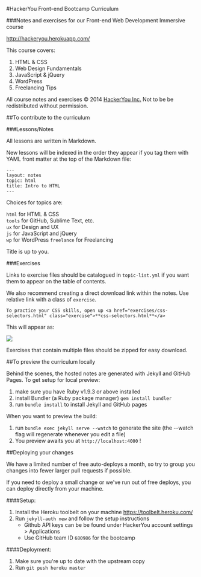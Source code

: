 #HackerYou Front-end Bootcamp Curriculum

###Notes and exercises for our Front-end Web Development Immersive course

http://hackeryou.herokuapp.com/

This course covers:

1. HTML & CSS
2. Web Design Fundamentals
3. JavaScript & jQuery
4. WordPress
5. Freelancing Tips

All course notes and exercises &copy; 2014 [HackerYou Inc.](http://hackeryou.com) Not to be be redistributed without permission.


##To contribute to the curriculum

###Lessons/Notes

All lessons are written in Markdown.

New lessons will be indexed in the order they appear if you tag them with YAML front matter at the top of the Markdown file:

```
---
layout: notes
topic: html
title: Intro to HTML
---
```

Choices for topics are:

`html` for HTML & CSS  
`tools` for GitHub, Sublime Text, etc.   
`ux` for Design and UX  
`js` for JavaScript and jQuery  
`wp` for WordPress
`freelance` for Freelancing

Title is up to you.

###Exercises

Links to exercise files should be catalogued in `topic-list.yml` if you want them to appear on the table of contents.  

We also recommend creating a direct download link within the notes. Use relative link with a class of `exercise`.

```
To practice your CSS skills, open up <a href="exercises/css-selectors.html" class="exercise">**css-selectors.html**</a>
```
This will appear as: 

![](http://cl.ly/image/2u2A2F1C2O2Y/Screen%20Shot%202014-04-30%20at%2010.23.17%20AM.png)

Exercises that contain multiple files should be zipped for easy download.

##To preview the curriculum locally

Behind the scenes, the hosted notes are generated with Jekyll and GitHub Pages. To get setup for local preview:

1. make sure you have Ruby v1.9.3 or above installed
2. install Bundler (a Ruby package manager) `gem install bundler`
3. run `bundle install` to install Jekyll and GitHub pages

When you want to preview the build:

1. run `bundle exec jekyll serve --watch` to generate the site (the --watch flag will regenerate whenever you edit a file)
2. You preview awaits you at `http://localhost:4000` !

##Deploying your changes

We have a limited number of free auto-deploys a month, so try to group you changes into fewer larger pull requests if possible.

If you need to deploy a small change or we've run out of free deploys, you can deploy directly from your machine.

####Setup:

1. Install the Heroku toolbelt on your machine <https://toolbelt.heroku.com/>
3. Run `jekyll-auth new` and follow the setup instructions
    * Github API keys can be be found under HackerYou account settings > Applications
    * Use GitHub team ID `680986` for the bootcamp

####Deployment:

1. Make sure you're up to date with the upstream copy
2. Run `git push heroku master`
